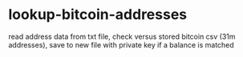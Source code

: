 # lookup-bitcoin-addresses
read address data from txt file, check versus stored bitcoin csv (31m addresses), save to new file with private key if a balance is matched
